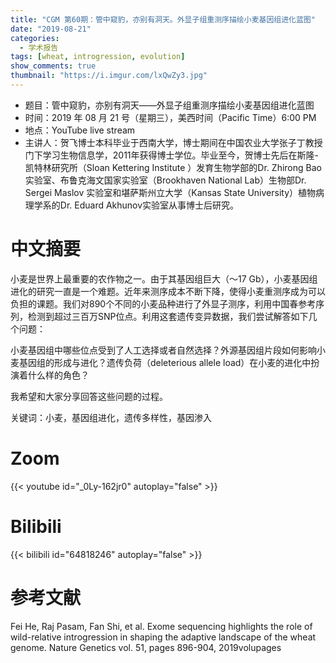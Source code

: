```yaml
---
title: "CGM 第60期：管中窥豹，亦别有洞天。外显子组重测序描绘小麦基因组进化蓝图"
date: "2019-08-21"
categories:
  - 学术报告
tags: [wheat, introgression, evolution]
show_comments: true
thumbnail: "https://i.imgur.com/lxQwZy3.jpg"
---
```



- 题目：管中窥豹，亦别有洞天——外显子组重测序描绘小麦基因组进化蓝图
- 时间：2019 年 08 月 21 号（星期三），美西时间（Pacific Time）6:00 PM
- 地点：YouTube live stream
- 主讲人：贺飞博士本科毕业于西南大学，博士期间在中国农业大学张子丁教授门下学习生物信息学，2011年获得博士学位。毕业至今，贺博士先后在斯隆-凯特林研究所（Sloan Kettering Institute ）发育生物学部的Dr. Zhirong Bao 实验室、布鲁克海文国家实验室（Brookhaven National Lab）生物部Dr. Sergei Maslov 实验室和堪萨斯州立大学（Kansas State University）植物病理学系的Dr. Eduard Akhunov实验室从事博士后研究。

# 中文摘要

小麦是世界上最重要的农作物之一。由于其基因组巨大（～17 Gb），小麦基因组进化的研究一直是一个难题。近年来测序成本不断下降，使得小麦重测序成为可以负担的课题。我们对890个不同的小麦品种进行了外显子测序，利用中国春参考序列，检测到超过三百万SNP位点。利用这套遗传变异数据，我们尝试解答如下几个问题：

小麦基因组中哪些位点受到了人工选择或者自然选择？外源基因组片段如何影响小麦基因组的形成与进化？遗传负荷（deleterious allele load）在小麦的进化中扮演着什么样的角色？

我希望和大家分享回答这些问题的过程。

关键词：小麦，基因组进化，遗传多样性，基因渗入
# Zoom

{{< youtube id="_0Ly-162jr0" autoplay="false" >}}

# Bilibili

{{< bilibili id="64818246" autoplay="false" >}}

# 参考文献

Fei He, Raj Pasam, Fan Shi, et al. Exome sequencing highlights the role of wild-relative introgression in shaping the adaptive landscape of the wheat genome. Nature Genetics vol. 51, pages 896-904, 2019volupages
